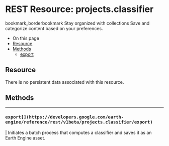  
#  REST Resource: projects.classifier
bookmark_borderbookmark Stay organized with collections  Save and categorize content based on your preferences.
  * On this page
  * [Resource](https://developers.google.com/earth-engine/reference/rest/v1beta/projects.classifier#resource)
  * [Methods](https://developers.google.com/earth-engine/reference/rest/v1beta/projects.classifier#methods)
    * [export](https://developers.google.com/earth-engine/reference/rest/v1beta/projects.classifier#export)


## Resource
There is no persistent data associated with this resource.
## Methods  
---  
### `export[](https://developers.google.com/earth-engine/reference/rest/v1beta/projects.classifier/export)`
|  Initiates a batch process that computes a classifier and saves it as an Earth Engine asset.  
